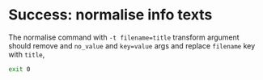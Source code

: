 # Success: normalise info texts

The normalise command with `-t filename=title` transform argument should remove and `no_value` and `key=value` args and replace `filename` key with `title`,

```sh no_value key=value filename=true.sh
exit 0
```
